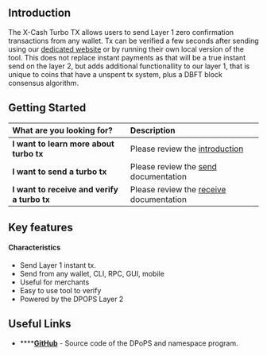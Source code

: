 ## Introduction

The X-Cash Turbo TX allows users to send Layer 1 zero confirmation transactions from any wallet. Tx can be verified a few seconds after sending using our <a href="">dedicated website</a> or by running their own local version of the tool. This does not replace instant payments as that will be a true instant send on the layer 2, but adds additional functionallity to our layer 1, that is unique to coins that have a unspent tx system, plus a DBFT block consensus algorithm.

## Getting Started

<table>
  <thead>
    <tr>
      <th style="text-align:left">What are you looking for?</th>
      <th style="text-align:left">Description</th>
    </tr>
  </thead>
  <tbody>
    <tr>
      <td style="text-align:left"><b>I want to learn more about turbo tx</b>
      </td>
      <td style="text-align:left">Please review the <a href="introduction.md">introduction</a></td>
    </tr>
    <tr>
      <td style="text-align:left"><b>I want to send a turbo tx</b>
      </td>
      <td style="text-align:left">Please review the <a href="send.md">send</a> documentation</td>
    </tr>
    <tr>
      <td style="text-align:left"><b>I want to receive and verify a turbo tx</b>
      </td>
      <td style="text-align:left">Please review the <a href="receive.md">receive</a> documentation</td>
    </tr>
    <tr>
  </tbody>
</table>

## Key features <a id="key-features"></a>

#### Characteristics

* Send Layer 1 instant tx. 
* Send from any wallet, CLI, RPC, GUI, mobile
* Useful for merchants
* Easy to use tool to verify
* Powered by the DPOPS Layer 2

## Useful Links <a id="key-features"></a>

* \*\*\*\*[**GitHub**](https://github.com/X-CASH-official/xcash-dpops) - Source code of the DPoPS and namespace program.

